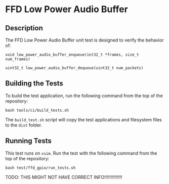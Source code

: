 # FFD Low Power Audio Buffer

## Description

The FFD Low Power Audio Buffer unit test is designed to verify the behavior of:

`void low_power_audio_buffer_enqueue(int32_t *frames, size_t num_frames)`

`uint32_t low_power_audio_buffer_dequeue(uint32_t num_packets)`

## Building the Tests

To build the test application, run the following command from the top of the
repository:

``` console
bash tools/ci/build_tests.sh
```

The `build_test.sh` script will copy the test applications and filesystem files
to the `dist` folder.

## Running Tests

This test runs on `xsim`. Run the test with the following command from the top
of the repository:

``` console
bash test/ffd_gpio/run_tests.sh
```


TODO: THIS MIGHT NOT HAVE CORRECT INFO!!!!!!!!!!!!!!